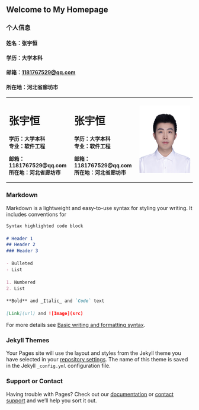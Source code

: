 ## Welcome to My Homepage
### 个人信息
#### 姓名：张宇恒
#### 学历：大学本科
#### 邮箱：1181767529@qq.com
#### 所在地：河北省廊坊市

<table border="0">
  <tr>
    <td width="35%">
      <h1>张宇恒</h1>
      <p><b>学历：大学本科<br>专业：软件工程</b></p>
      <p><b>邮箱：1181767529@qq.com<br>所在地：河北省廊坊市</b></p>
    </td>
    <td width="35%">
      <h1>张宇恒</h1>
      <p><b>学历：大学本科<br>专业：软件工程</b></p>
      <p><b>邮箱：1181767529@qq.com<br>所在地：河北省廊坊市</b></p>
    </td>
    <td width="30%">
      <img src="/zyh.jpg" width="100%">      
    </td>
  </tr>
</table>


### Markdown
Markdown is a lightweight and easy-to-use syntax for styling your writing. It includes conventions for

```markdown
Syntax highlighted code block

# Header 1
## Header 2
### Header 3

- Bulleted
- List

1. Numbered
2. List

**Bold** and _Italic_ and `Code` text

[Link](url) and ![Image](src)
```

For more details see [Basic writing and formatting syntax](https://docs.github.com/en/github/writing-on-github/getting-started-with-writing-and-formatting-on-github/basic-writing-and-formatting-syntax).


### Jekyll Themes

Your Pages site will use the layout and styles from the Jekyll theme you have selected in your [repository settings](https://github.com/NirvanaZYH/NirvanaZYH.github.io/settings/pages). The name of this theme is saved in the Jekyll `_config.yml` configuration file.

### Support or Contact

Having trouble with Pages? Check out our [documentation](https://docs.github.com/categories/github-pages-basics/) or [contact support](https://support.github.com/contact) and we’ll help you sort it out.
